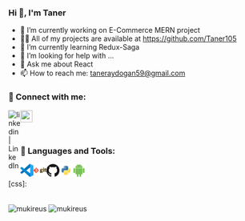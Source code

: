 ### Hi 👋, I'm Taner


- 🔭 I’m currently working on E-Commerce MERN project
- 👨‍💻 All of my projects are available at https://github.com/Taner105
- 🌱 I’m currently learning Redux-Saga
- 🤔 I’m looking for help with ...
- 💬 Ask me about React
- 📫 How to reach me: taneraydogan59@gmail.com




### 📩 Connect with me:

[<img align="left" alt="linkedin | LinkedIn" width="24px" src="https://raw.githubusercontent.com/peterthehan/peterthehan/master/assets/linkedin.svg" />][linkedin]
[<img align="left" height="24" width="24" src="https://cdn.jsdelivr.net/npm/simple-icons@v4/icons/gmail.svg" />][gmail]


<br />



[linkedin]: https://www.linkedin.com/in/taner-aydo%C4%9Fan-3101a6213/
[gmail]: mailto:taneraydogan59@gmail.com
<br />


### 🔧 Languages and Tools:

[<img align="left" alt="Visual Studio Code" width="26px" src="https://raw.githubusercontent.com/github/explore/80688e429a7d4ef2fca1e82350fe8e3517d3494d/topics/visual-studio-code/visual-studio-code.png" />][vsCode]
[<img align="left" alt="Git" width="26px" src="https://raw.githubusercontent.com/github/explore/80688e429a7d4ef2fca1e82350fe8e3517d3494d/topics/git/git.png" />][git]
[<img align="left" alt="GitHub" width="26px" src="https://raw.githubusercontent.com/github/explore/78df643247d429f6cc873026c0622819ad797942/topics/github/github.png" />][github]

[<img align="left" alt="Python" width="26px" src="https://raw.githubusercontent.com/github/explore/cebd63002168a05a6a642f309227eefeccd92950/topics/python/python.png" />][python]
[<img align="left" alt="Android" width="26px" src="https://raw.githubusercontent.com/github/explore/80688e429a7d4ef2fca1e82350fe8e3517d3494d/topics/android/android.png" />][android]

<br />


[vsCode]: https://code.visualstudio.com/
[git]: https://git-scm.com/
[android]: https://www.android.com/
[github]: https://github.com/Taner105/
[python]: https://www.python.org/
[css]:

<br />

<img height="180em" align="center" src="https://github-readme-stats.vercel.app/api?username=Taner105&show_icons=true&locale=en&theme=algolia&include_all_commits=true&count_private=true" alt="mukireus"/>
  <img height="180em" align="center" src="https://github-readme-stats.vercel.app/api/top-langs?username=Taner105&show_icons=true&locale=en&layout=compact&langs_count=8&theme=algolia" alt="mukireus"/>



